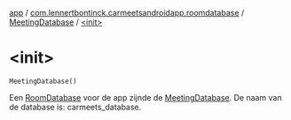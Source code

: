 [app](../../index.md) / [com.lennertbontinck.carmeetsandroidapp.roomdatabase](../index.md) / [MeetingDatabase](index.md) / [&lt;init&gt;](./-init-.md)

# &lt;init&gt;

`MeetingDatabase()`

Een [RoomDatabase](#) voor de app zijnde de [MeetingDatabase](index.md).
De naam van de database is: carmeets_database.

